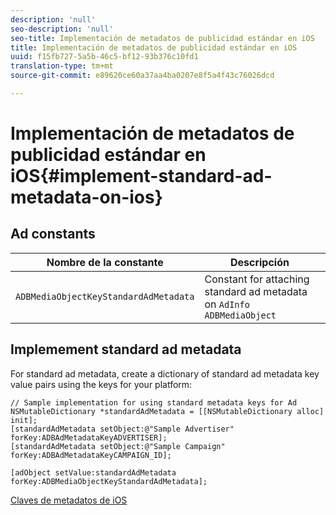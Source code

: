 ```yaml
---
description: 'null'
seo-description: 'null'
seo-title: Implementación de metadatos de publicidad estándar en iOS
title: Implementación de metadatos de publicidad estándar en iOS
uuid: f15fb727-5a5b-46c5-bf12-93b376c10fd1
translation-type: tm+mt
source-git-commit: e89620ce60a37aa4ba0207e8f5a4f43c76026dcd

---
```



# Implementación de metadatos de publicidad estándar en iOS{#implement-standard-ad-metadata-on-ios}

## Ad constants

| Nombre de la constante | Descripción   |
|---|---|
| `ADBMediaObjectKeyStandardAdMetadata` | Constant for attaching standard ad metadata on `AdInfo ADBMediaObject` |

## Implemement standard ad metadata

For standard ad metadata, create a dictionary of standard ad metadata key value pairs using the keys for your platform:

```
// Sample implementation for using standard metadata keys for Ad 
NSMutableDictionary *standardAdMetadata = [[NSMutableDictionary alloc] init]; 
[standardAdMetadata setObject:@"Sample Advertiser" forKey:ADBAdMetadataKeyADVERTISER]; 
[standardAdMetadata setObject:@"Sample Campaign" forKey:ADBAdMetadataKeyCAMPAIGN_ID]; 
 
[adObject setValue:standardAdMetadata forKey:ADBMediaObjectKeyStandardAdMetadata];
```

[Claves de metadatos de iOS](/help/sdk-implement/track-av-playback/impl-std-metadata/ios-metadata-keys.md)
